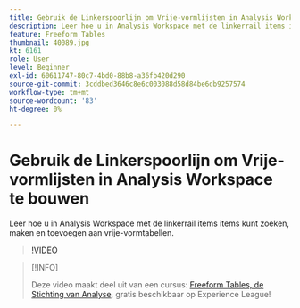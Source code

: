 ```yaml
---
title: Gebruik de Linkerspoorlijn om Vrije-vormlijsten in Analysis Workspace te bouwen
description: Leer hoe u in Analysis Workspace met de linkerrail items items kunt zoeken, maken en toevoegen aan vrije-vormtabellen.
feature: Freeform Tables
thumbnail: 40089.jpg
kt: 6161
role: User
level: Beginner
exl-id: 60611747-80c7-4bd0-88b8-a36fb420d290
source-git-commit: 3cddbed3646c8e6c003088d58d84be6db9257574
workflow-type: tm+mt
source-wordcount: '83'
ht-degree: 0%

---
```


# Gebruik de Linkerspoorlijn om Vrije-vormlijsten in Analysis Workspace te bouwen

Leer hoe u in Analysis Workspace met de linkerrail items items kunt zoeken, maken en toevoegen aan vrije-vormtabellen.

>[!VIDEO](https://video.tv.adobe.com/v/40089/?quality=12&learn=on)

>[!INFO]
>
> Deze video maakt deel uit van een cursus: [Freeform Tables, de Stichting van Analyse](https://experienceleague.adobe.com/?recommended=Analytics-U-1-2020.3), gratis beschikbaar op Experience League!
